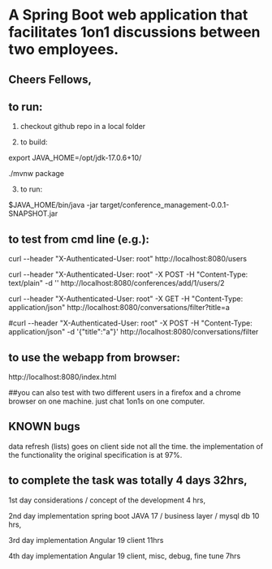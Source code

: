 # A Spring Boot web application that facilitates 1on1 discussions between two employees.

## Cheers Fellows,


## to run:

1) checkout github repo in a local folder

2) to build:

  export JAVA_HOME=/opt/jdk-17.0.6+10/

  ./mvnw package

3) to run:

  $JAVA_HOME/bin/java -jar target/conference_management-0.0.1-SNAPSHOT.jar


## to test from cmd line (e.g.):

  curl --header "X-Authenticated-User: root" http://localhost:8080/users

  curl --header "X-Authenticated-User: root" -X POST -H "Content-Type: text/plain" -d '' http://localhost:8080/conferences/add/1/users/2
  
  curl --header "X-Authenticated-User: root" -X GET -H "Content-Type: application/json" http://localhost:8080/conversations/filter?title=a
  
  #curl --header "X-Authenticated-User: root" -X POST -H "Content-Type: application/json" -d '{"title":"a"}' http://localhost:8080/conversations/filter


## to use the webapp from browser:

  http://localhost:8080/index.html

##you can also test with two different users in a firefox and a chrome browser on one machine. just chat 1on1s on one computer.



## KNOWN bugs

  data refresh (lists) goes on client side not all the time. the implementation of the functionality the original specification is at 97%.


## to complete the task was totally 4 days 32hrs,

  1st day considerations / concept of the development 4 hrs,

  2nd day implementation spring boot JAVA 17 / business layer / mysql db 10 hrs,

  3rd day implementation Angular 19 client 11hrs

  4th day implementation Angular 19 client, misc, debug, fine tune 7hrs
